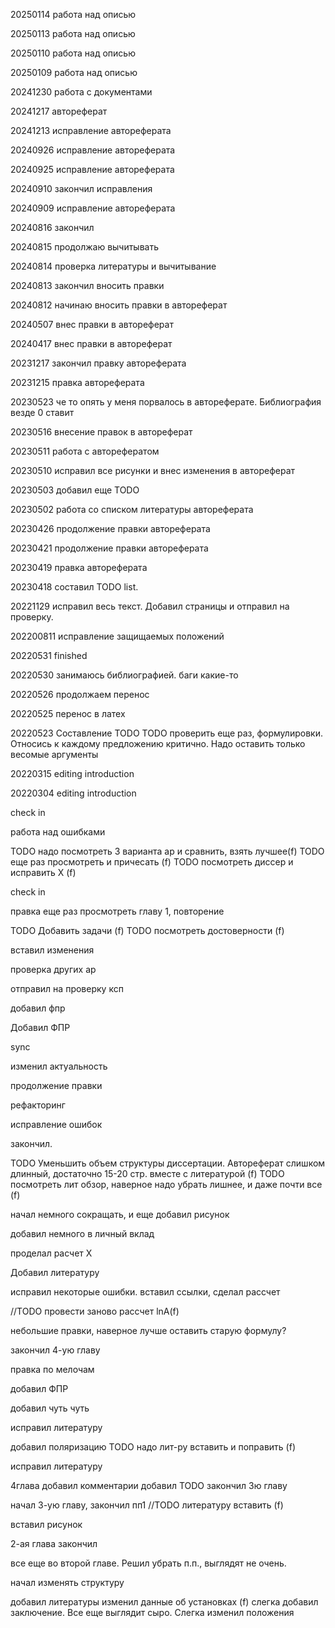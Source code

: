 20250114
работа над описью

20250113
работа над описью

20250110
работа над описью

20250109
работа над описью

20241230
работа с документами 

20241217
автореферат

20241213
исправление автореферата

20240926
исправление автореферата

20240925
исправление автореферата

20240910
закончил исправления

20240909
исправление автореферата

20240816
закончил

20240815
продолжаю вычитывать

20240814
проверка литературы и вычитывание

20240813
закончил вносить правки

20240812
начинаю вносить правки в автореферат

20240507
внес правки в автореферат

20240417
внес правки в автореферат

20231217
закончил правку автореферата

20231215
правка автореферата

20230523
че то опять у меня порвалось в автореферате. Библиография везде 0 ставит

20230516
внесение правок в автореферат

20230511
работа с авторефератом

20230510
исправил все рисунки и внес изменения в автореферат

20230503
добавил еще TODO

20230502
работа со списком литературы автореферата

20230426
продолжение правки автореферата

20230421
продолжение правки автореферата

20230419
правка автореферата

20230418
составил TODO list. 

20221129
исправил весь текст. Добавил страницы и отправил на проверку.

202200811
исправление защищаемых положений

20220531
finished

20220530
занимаюсь библиографией. баги какие-то

20220526
продолжаем перенос

20220525
перенос в латех

20220523
Составление TODO
TODO проверить еще раз, формулировки. Относись к каждому предложению критично. Надо оставить только весомые аргументы

20220315
editing introduction

20220304
editing introduction


check in
 
работа над ошибками

TODO надо посмотреть 3 варианта ар и сравнить, взять лучшее(f)
TODO еще раз просмотреть и причесать (f)
TODO посмотреть диссер и исправить Х (f)

check in

правка 
еще раз просмотреть главу 1, повторение

TODO Добавить задачи (f)
TODO посмотреть достоверности (f)


вставил изменения

проверка других ар

отправил на проверку ксп

добавил фпр

Добавил ФПР

sync

изменил актуальность

продолжение правки

рефакторинг

исправление ошибок

закончил.

TODO Уменьшить объем структуры диссертации. Автореферат слишком длинный, достаточно 15-20 стр. вместе с литературой (f)
TODO посмотреть лит обзор, наверное надо убрать лишнее, и даже почти все (f)


начал немного сокращать, и еще добавил рисунок                                   

добавил немного в личный вклад

проделал расчет Х

Добавил литературу

исправил некоторые ошибки. вставил ссылки, сделал рассчет

//TODO провести заново рассчет lnA(f)    

небольшие правки, наверное лучше оставить старую формулу?

закончил 4-ую главу

правка по мелочам

добавил ФПР

добавил чуть чуть


исправил литературу

добавил поляризацию
TODO надо лит-ру вставить и поправить (f)

исправил литературу

4глава добавил комментарии
добавил TODO
закончил 3ю главу

начал 3-ую главу, закончил пп1
//TODO литературу вставить (f)

вставил рисунок

2-ая глава закончил

все еще во второй главе.
Решил убрать п.п., выглядят не очень. 

начал изменять структуру

добавил литературы
изменил данные об установках (f)
слегка добавил заключение. Все еще выглядит сыро.
Слегка изменил положения
